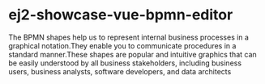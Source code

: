 # ej2-showcase-vue-bpmn-editor
The BPMN shapes help us to represent internal business processes in a graphical notation.They enable you to communicate procedures in a standard manner.These shapes are popular and intuitive graphics that can be easily understood by all business stakeholders, including business users, business analysts, software developers, and data architects
